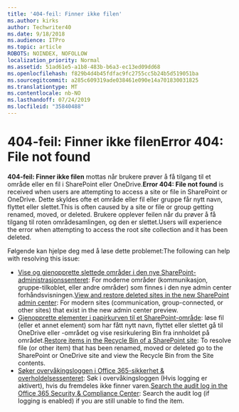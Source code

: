 ```yaml
---
title: '404-feil: Finner ikke filen'
ms.author: kirks
author: Techwriter40
ms.date: 9/18/2018
ms.audience: ITPro
ms.topic: article
ROBOTS: NOINDEX, NOFOLLOW
localization_priority: Normal
ms.assetid: 51ad61e5-a1b8-483b-b6a3-ec13ed09dd68
ms.openlocfilehash: f829b4d4b45fdfac9fc2755cc5b24b5d519051ba
ms.sourcegitcommit: a285c609319ade038461e090e14a701830031825
ms.translationtype: MT
ms.contentlocale: nb-NO
ms.lasthandoff: 07/24/2019
ms.locfileid: "35840488"
---
```

# <a name="error-404-file-not-found"></a><span data-ttu-id="b80fd-102">404-feil: Finner ikke filen</span><span class="sxs-lookup"><span data-stu-id="b80fd-102">Error 404: File not found</span></span>

<span data-ttu-id="b80fd-103">**404-feil: Finner ikke filen** mottas når brukere prøver å få tilgang til et område eller en fil i SharePoint eller OneDrive.</span><span class="sxs-lookup"><span data-stu-id="b80fd-103">**Error 404: File not found** is received when users are attempting to access a site or file in SharePoint or OneDrive.</span></span> <span data-ttu-id="b80fd-104">Dette skyldes ofte et område eller fil eller gruppe får nytt navn, flyttet eller slettet.</span><span class="sxs-lookup"><span data-stu-id="b80fd-104">This is often caused by a site or file or group getting renamed, moved, or deleted.</span></span>
<span data-ttu-id="b80fd-105">Brukere opplever feilen når du prøver å få tilgang til roten områdesamlingen, og den er slettet.</span><span class="sxs-lookup"><span data-stu-id="b80fd-105">Users will experience the error when attempting to access the root site collection and it has been deleted.</span></span>

<span data-ttu-id="b80fd-106">Følgende kan hjelpe deg med å løse dette problemet:</span><span class="sxs-lookup"><span data-stu-id="b80fd-106">The following can help with resolving this issue:</span></span>
- <span data-ttu-id="b80fd-107">[Vise og gjenopprette slettede områder i den nye SharePoint-administrasjonssenteret](https://docs.microsoft.com/sharepoint/view-and-restore-deleted-sites-in-new-admin-center): For moderne områder (kommunikasjon, gruppe-tilkoblet, eller andre områder) som finnes i den nye admin center forhåndsvisningen.</span><span class="sxs-lookup"><span data-stu-id="b80fd-107">[View and restore deleted sites in the new SharePoint admin center](https://docs.microsoft.com/sharepoint/view-and-restore-deleted-sites-in-new-admin-center):  For modern sites (communication, group-connected, or other sites) that exist in the new admin center preview.</span></span>
- <span data-ttu-id="b80fd-108">[Gjenopprette elementer i papirkurven til et SharePoint-område](https://support.office.com/article/Restore-items-in-the-Recycle-Bin-of-a-SharePoint-site-6df466b6-55f2-4898-8d6e-c0dff851a0be): løse fil (eller et annet element) som har fått nytt navn, flyttet eller slettet gå til OneDrive eller -området og vise resirkulering Bin fra innholdet på området.</span><span class="sxs-lookup"><span data-stu-id="b80fd-108">[Restore items in the Recycle Bin of a SharePoint site](https://support.office.com/article/Restore-items-in-the-Recycle-Bin-of-a-SharePoint-site-6df466b6-55f2-4898-8d6e-c0dff851a0be):  To resolve file (or other item) that has been renamed, moved or deleted go to the SharePoint or OneDrive site and view the Recycle Bin from the Site contents.</span></span>
- <span data-ttu-id="b80fd-109">[Søker overvåkingsloggen i Office 365-sikkerhet &amp; overholdelsessenteret](https://support.office.com/client/search-the-audit-log-in-the-office-365-security-compliance-center-0d4d0f35-390b-4518-800e-0c7ec95e946c): Søk i overvåkingsloggen (Hvis logging er aktivert), hvis du fremdeles ikke finner varen.</span><span class="sxs-lookup"><span data-stu-id="b80fd-109">[Search the audit log in the Office 365 Security &amp; Compliance Center](https://support.office.com/client/search-the-audit-log-in-the-office-365-security-compliance-center-0d4d0f35-390b-4518-800e-0c7ec95e946c):  Search the audit log (if logging is enabled) if you are still unable to find the item.</span></span>




    

